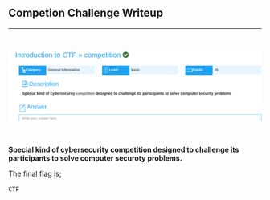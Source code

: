 ## Competion Challenge Writeup
---
<br>

![competition](images/ctf.png)

<br>

**Special kind of cybersecurity competition designed to challenge its participants to solve computer securoty problems.**

The final flag is;

```shell
CTF
```
